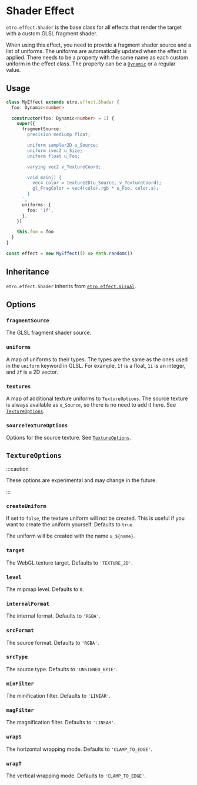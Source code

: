 # Shader Effect

`etro.effect.Shader` is the base class for all effects that render the target with a custom GLSL fragment shader.

When using this effect, you need to provide a fragment shader source and a list of uniforms. The uniforms are automatically updated when the effect is applied. There needs to be a property with the same name as each custom uniform in the effect class. The property can be a [`Dynamic`](/docs/reference/dynamic-properties) or a regular value.

## Usage

```ts
class MyEffect extends etro.effect.Shader {
  foo: Dynamic<number>

  constructor(foo: Dynamic<number> = 1) {
    super({
      fragmentSource: `
        precision mediump float;

        uniform sampler2D u_Source;
        uniform ivec2 u_Size;
        uniform float u_Foo;

        varying vec2 v_TextureCoord;

        void main() {
          vec4 color = texture2D(u_Source, v_TextureCoord);
          gl_FragColor = vec4(color.rgb * u_Foo, color.a);
        }
      `,
      uniforms: {
        foo: '1f',
      },
    })

    this.foo = foo
  }
}

const effect = new MyEffect(() => Math.random())
```

## Inheritance

`etro.effect.Shader` inherits from [`etro.effect.Visual`](visual).

## Options

### `fragmentSource`

The GLSL fragment shader source.

### `uniforms`

A map of uniforms to their types. The types are the same as the ones used in the `uniform` keyword in GLSL. For example, `1f` is a float, `1i` is an integer, and `2f` is a 2D vector.

### `textures`

A map of additional texture uniforms to `TextureOptions`. The source texture is always available as `u_Source`, so there is no need to add it here. See [`TextureOptions`](#textureoptions).

### `sourceTextureOptions`

Options for the source texture. See [`TextureOptions`](#textureoptions).

## `TextureOptions`

:::caution

These options are experimental and may change in the future.

:::

### `createUniform`

If set to `false`, the texture uniform will not be created. This is useful if you want to create the uniform yourself. Defaults to `true`.

The uniform will be created with the name `u_${name}`.

### `target`

The WebGL texture target. Defaults to `'TEXTURE_2D'`.

### `level`

The mipmap level. Defaults to `0`.

### `internalFormat`

The internal format. Defaults to `'RGBA'`.

### `srcFormat`

The source format. Defaults to `'RGBA'`.

### `srcType`

The source type. Defaults to `'UNSIGNED_BYTE'`.

### `minFilter`

The minification filter. Defaults to `'LINEAR'`.

### `magFilter`

The magnification filter. Defaults to `'LINEAR'`.

### `wrapS`

The horizontal wrapping mode. Defaults to `'CLAMP_TO_EDGE'`.

### `wrapT`

The vertical wrapping mode. Defaults to `'CLAMP_TO_EDGE'`.
